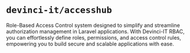 # `devinci-it/accesshub`

Role-Based Access Control system designed to simplify and streamline authorization management in Laravel applications. With Devinci-IT RBAC, you can effortlessly define roles, permissions, and access control rules, empowering you to build secure and scalable applications with ease.
